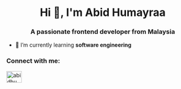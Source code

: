 <h1 align="center">Hi 👋, I'm Abid Humayraa</h1>
<h3 align="center">A passionate frontend developer from Malaysia</h3>

- 🌱 I’m currently learning **software engineering**

<h3 align="left">Connect with me:</h3>
<p align="left">
<a href="https://instagram.com/abidhumxyraa" target="blank"><img align="center" src="https://raw.githubusercontent.com/rahuldkjain/github-profile-readme-generator/master/src/images/icons/Social/instagram.svg" alt="abidhumxyraa" height="30" width="40" /></a>
</p>
